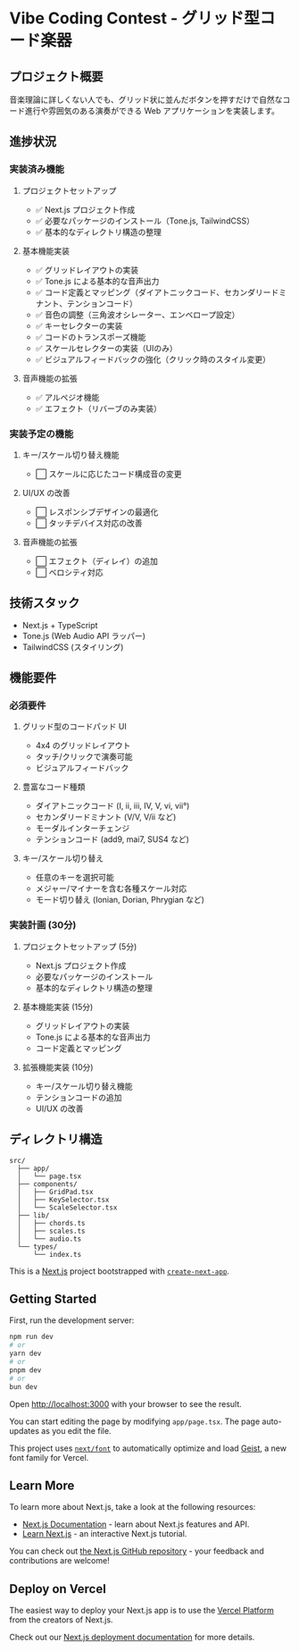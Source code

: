 # Vibe Coding Contest - グリッド型コード楽器

## プロジェクト概要
音楽理論に詳しくない人でも、グリッド状に並んだボタンを押すだけで自然なコード進行や雰囲気のある演奏ができる Web アプリケーションを実装します。

## 進捗状況

### 実装済み機能
1. プロジェクトセットアップ
   - ✅ Next.js プロジェクト作成
   - ✅ 必要なパッケージのインストール（Tone.js, TailwindCSS）
   - ✅ 基本的なディレクトリ構造の整理

2. 基本機能実装
   - ✅ グリッドレイアウトの実装
   - ✅ Tone.js による基本的な音声出力
   - ✅ コード定義とマッピング（ダイアトニックコード、セカンダリードミナント、テンションコード）
   - ✅ 音色の調整（三角波オシレーター、エンベロープ設定）
   - ✅ キーセレクターの実装
   - ✅ コードのトランスポーズ機能
   - ✅ スケールセレクターの実装（UIのみ）
   - ✅ ビジュアルフィードバックの強化（クリック時のスタイル変更）

3. 音声機能の拡張
   - ✅ アルペジオ機能
   - ✅ エフェクト（リバーブのみ実装）

### 実装予定の機能
1. キー/スケール切り替え機能
   - ⬜️ スケールに応じたコード構成音の変更

2. UI/UX の改善
   - ⬜️ レスポンシブデザインの最適化
   - ⬜️ タッチデバイス対応の改善

3. 音声機能の拡張
   - ⬜️ エフェクト（ディレイ）の追加
   - ⬜️ ベロシティ対応

## 技術スタック
- Next.js + TypeScript
- Tone.js (Web Audio API ラッパー)
- TailwindCSS (スタイリング)

## 機能要件

### 必須要件
1. グリッド型のコードパッド UI
   - 4x4 のグリッドレイアウト
   - タッチ/クリックで演奏可能
   - ビジュアルフィードバック

2. 豊富なコード種類
   - ダイアトニックコード (I, ii, iii, IV, V, vi, vii°)
   - セカンダリードミナント (V/V, V/ii など)
   - モーダルインターチェンジ
   - テンションコード (add9, mai7, SUS4 など)

3. キー/スケール切り替え
   - 任意のキーを選択可能
   - メジャー/マイナーを含む各種スケール対応
   - モード切り替え (Ionian, Dorian, Phrygian など)

### 実装計画 (30分)

1. プロジェクトセットアップ (5分)
   - Next.js プロジェクト作成
   - 必要なパッケージのインストール
   - 基本的なディレクトリ構造の整理

2. 基本機能実装 (15分)
   - グリッドレイアウトの実装
   - Tone.js による基本的な音声出力
   - コード定義とマッピング

3. 拡張機能実装 (10分)
   - キー/スケール切り替え機能
   - テンションコードの追加
   - UI/UX の改善

## ディレクトリ構造
```
src/
  ├── app/
  │   └── page.tsx
  ├── components/
  │   ├── GridPad.tsx
  │   ├── KeySelector.tsx
  │   └── ScaleSelector.tsx
  ├── lib/
  │   ├── chords.ts
  │   ├── scales.ts
  │   └── audio.ts
  └── types/
      └── index.ts
```

This is a [Next.js](https://nextjs.org) project bootstrapped with [`create-next-app`](https://nextjs.org/docs/app/api-reference/cli/create-next-app).

## Getting Started

First, run the development server:

```bash
npm run dev
# or
yarn dev
# or
pnpm dev
# or
bun dev
```

Open [http://localhost:3000](http://localhost:3000) with your browser to see the result.

You can start editing the page by modifying `app/page.tsx`. The page auto-updates as you edit the file.

This project uses [`next/font`](https://nextjs.org/docs/app/building-your-application/optimizing/fonts) to automatically optimize and load [Geist](https://vercel.com/font), a new font family for Vercel.

## Learn More

To learn more about Next.js, take a look at the following resources:

- [Next.js Documentation](https://nextjs.org/docs) - learn about Next.js features and API.
- [Learn Next.js](https://nextjs.org/learn) - an interactive Next.js tutorial.

You can check out [the Next.js GitHub repository](https://github.com/vercel/next.js) - your feedback and contributions are welcome!

## Deploy on Vercel

The easiest way to deploy your Next.js app is to use the [Vercel Platform](https://vercel.com/new?utm_medium=default-template&filter=next.js&utm_source=create-next-app&utm_campaign=create-next-app-readme) from the creators of Next.js.

Check out our [Next.js deployment documentation](https://nextjs.org/docs/app/building-your-application/deploying) for more details.
